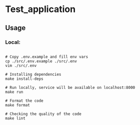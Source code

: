 # Test_application
## Usage
### Local:
```shell

# Copy .env.example and fill env vars
cp ./src/.env.example ./src/.env
vim ./src/.env

# Installing dependencies
make install-deps

# Run locally, service will be available on localhost:8000
make run

# Format the code
make format

# Сhecking the quality of the code
make lint

```